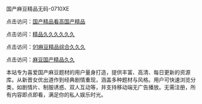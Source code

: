 国产麻豆精品无码-0710XE

点击访问：<a href="https://heiliaowzu4ur.pages.dev">国产精品看高国产精品</a>

点击访问：<a href="https://heiliaozj3tjd.pages.dev">精品久久久久久久</a>

点击访问：<a href="https://heiliaoe8ajia.pages.dev">91麻豆精品综合久久久</a>

点击访问：<a href="https://heiliaoxqkkct.pages.dev">麻豆国产精品久久</a>

本站专为喜爱国产麻豆题材的用户量身打造，提供丰富、高清、每日更新的资源库。从新晋女优出道作到经典剧情重现，涵盖多种题材与风格。用户可快速浏览分类，如剧情片、制服诱惑、双人互动等，并支持移动端无广告播放。无需注册，所有内容即点即看，满足你的私人娱乐时光。

<span style="display:none;">[Canonical link](https://github.com/tgb20250710/tgb20250710 )</span>
